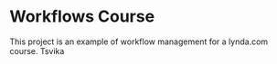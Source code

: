 # Workflows Course

This project is an example of workflow management for a lynda.com course.
Tsvika